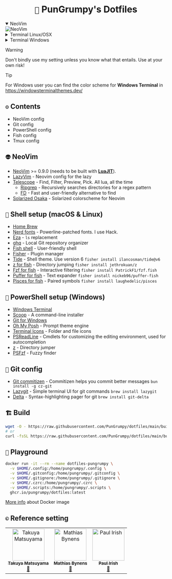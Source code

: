 <div>
  <div align="center">
    <h1><code>🐙</code> PunGrumpy's Dotfiles</h1>
  </div>

  <details open>
    <summary>NeoVim</summary>
    <img src="./images/neovim/preview-1.png"
        alt="NeoVim" />
  </details>

  <details>
    <summary>Terminal Linux/OSX</summary>
    <img src="./images/terminal/preview-1.png"
        alt="Terminal Linux/OSX" />
    <p>This terminal use:</p>
    <ul>
        <li>color scheme <strong>Solarized Dark (Modded)</strong></li>
        <li>fish</li>
        <li>tmux</li>
    </ul>
  </details>

  <details>
    <summary>Terminal Windows</summary>
    <img src="./images/terminal/preview-2.png"
        alt="Terminal Windows" />
    <p>This terminal use:</p>
    <ul>
        <li>color scheme <strong>One Half Dark (Modded)</strong></li>
        <li>powershell</li>
    </ul>
  </details>
</div>

> [!WARNING]
> Don't bindly use my setting unless you know what that entails. Use at your own risk!

> [!TIP]
> For Windows user you can find the color scheme for **Windows Terminal** in <https://windowsterminalthemes.dev/>

## `⚙️` Contents

- NeoVim config
- Git config
- PowerShell config
- Fish config
- Tmux config

## `👽` NeoVim

- [NeoVim](https://neovim.io/) >= 0.9.0 (needs to be built with [**LuaJIT**](https://luajit.org/luajit.html)).
- [LazyVim](https://github.com/LazyVim/LazyVim) - Neovim config for the lazy
- [Telescope](https://github.com/nvim-telescope/telescope.nvim) - Find, Filter, Preview, Pick. All lua, all the time
  - [Ripgrep](https://github.com/BurntSushi/ripgrep) - Recursively searches directories for a regex pattern
  - [FD](https://github.com/sharkdp/fd) - Fast and user-friendly alternative to find
- [Solarized Osaka](https://github.com/craftzdog/solarized-osaka.nvim) - Solarized colorscheme for Neovim

## `🐚` Shell setup (macOS & Linux)

- [Home Brew](https://brew.sh/)
- [Nerd fonts](https://github.com/ryanoasis/nerd-fonts) - Powerline-patched fonts. I use Hack.
- [Eza](https://eza.rocks/) - `ls` replacement
- [ghq](https://github.com/x-motemen/ghq) - Local Git repository organizer
- [Fish shell](https://fishshell.com/) - User-friendly shell
- [Fisher](https://github.com/jorgebucaran/fisher) - Plugin manager
- [Tide](https://github.com/IlanCosman/tide) - Shell theme. Use version 6 `fisher install ilancosman/tide@v6`
- [z for fish](https://github.com/jethrokuan/z) - Directory jumping `fisher install jethrokuan/z`
- [Fzf for fish](https://github.com/PatrickF1/fzf.fish) - Interactive filtering `fisher install PatrickF1/fzf.fish`
- [Puffer for fish](https://github.com/nickeb96/puffer-fish) - Text expander `fisher install nickeb96/puffer-fish`
- [Pisces for fish](https://github.com/laughedelic/pisces) - Paired symbols `fisher install laughedelic/pisces`

## `👧` PowerShell setup (Windows)

- [Windows Terminal](https://apps.microsoft.com/store/detail/windows-terminal/9N0DX20HK701?hl=th-th&gl=th)
- [Scoop](https://scoop.sh/) - A command-line installer
- [Git for Windows](https://gitforwindows.org/)
- [Oh My Posh](https://ohmyposh.dev/) - Prompt theme engine
- [Terminal Icons](https://github.com/devblackops/Terminal-Icons) - Folder and file icons
- [PSReadLine](https://docs.microsoft.com/en-us/powershell/module/psreadline/) - Cmdlets for customizing the editing environment, used for autocompletion
- [z](https://www.powershellgallery.com/packages/z) - Directory jumper
- [PSFzf](https://github.com/kelleyma49/PSFzf) - Fuzzy finder

## `🦒` Git config

- [Git commitizen](https://github.com/Zhengqbbb/cz-git) - Commitizen helps you commit better messages `bun install -g cz-git`
- [Lazygit](https://github.com/jesseduffield/lazygit/) - Simple terminal UI for git commands `brew install lazygit`
- [Delta](https://github.com/dandavison/delta) - Syntax-highlighting pager for git `brew install git-delta`

## `🏗️` Build

```bash
wget -O - https://raw.githubusercontent.com/PunGrumpy/dotfiles/main/build.sh | bash
# or
curl -fsSL https://raw.githubusercontent.com/PunGrumpy/dotfiles/main/build.sh | bash
```

## `🐳` Playground

```bash
docker run -it --rm --name dotfiles-pungrumpy \
  -v $HOME/.config:/home/pungrumpy/.config \
  -v $HOME/.gitconfig:/home/pungrumpy/.gitconfig \
  -v $HOME/.gitignore:/home/pungrumpy/.gitignore \
  -v $HOME/.czrc:/home/pungrumpy/.czrc \
  -v $HOME/.scripts:/home/pungrumpy/.scripts \
  ghcr.io/pungrumpy/dotfiles:latest
```

[More info](https://github.com/PunGrumpy/dotfiles/tree/docker?tab=readme-ov-file) about Docker image

## `©️` Reference setting

<table>
  <tr>
    <td align="center">
      <a href="https://github.com/craftzdog">
        <img src="https://avatars.githubusercontent.com/u/1332805?v=4" width="100px;" alt="Takuya Matsuyama" />
        <br />
        <sub><b>Takuya Matsuyama</b></sub>
        <br />
        <a href="https://github.com/craftzdog/dotfiles-public">📂</a>
      </a>
    </td>
    <td align="center">
      <a href="https://github.com/mathiasbynens">
      <img src="https://avatars.githubusercontent.com/u/81942?v=4" width="100px;" alt="Mathias Bynens" />
      <br />
      <sub><b>Mathias Bynens</b></sub>
      <br />
      <a href="https://github.com/mathiasbynens/dotfiles">📂</a>
    </td>
    <td align="center">
      <a href="https://github.com/paulirish">
      <img src="https://avatars.githubusercontent.com/u/39191?v=4" width="100px;" alt="Paul Irish" />
      <br />
      <sub><b>Paul Irish</b></sub>
      <br />
      <a href="https://github.com/paulirish/dotfiles">📂</a>
    </td>
  </tr>
</table>
